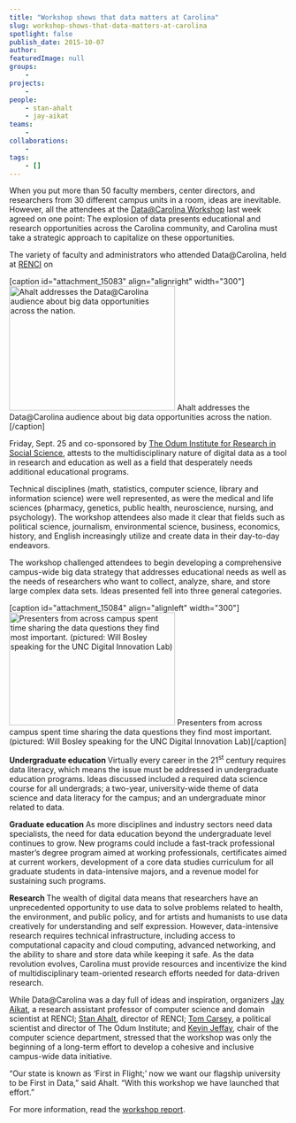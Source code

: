 ```yaml
---
title: "Workshop shows that data matters at Carolina"
slug: workshop-shows-that-data-matters-at-carolina
spotlight: false
publish_date: 2015-10-07
author: 
featuredImage: null
groups:
    - 
projects:
    - 
people:
    - stan-ahalt
    - jay-aikat
teams: 
    - 
collaborations:
    - 
tags:
    - []
---
```

When you put more than 50 faculty members, center directors, and researchers from 30 different campus units in a room, ideas are inevitable. However, all the attendees at the <a href="https://data.web.unc.edu/" target="_blank">Data@Carolina Workshop</a> last week agreed on one point: The explosion of data presents educational and research opportunities across the Carolina community, and Carolina must take a strategic approach to capitalize on these opportunities.

<!--more-->

The variety of faculty and administrators who attended Data@Carolina, held at <a style="font-style: inherit; font-weight: inherit;" href="http://renci.org/" target="_blank">RENCI</a> on

[caption id="attachment_15083" align="alignright" width="300"]<a href="http://renci.org/wp-content/uploads/2015/10/IMG_3168_small.jpg"><img class="size-medium wp-image-15083" src="http://renci.org/wp-content/uploads/2015/10/IMG_3168_small-300x225.jpg" alt="Ahalt addresses the Data@Carolina audience about big data opportunities across the nation." width="300" height="225" /></a> Ahalt addresses the Data@Carolina audience about big data opportunities across the nation.[/caption]

Friday, Sept. 25 and co-sponsored by <a style="font-style: inherit; font-weight: inherit;" href="http://www.odum.unc.edu/odum/home2.jsp" target="_blank">The Odum Institute for Research in Social Science</a>, attests to the multidisciplinary nature of digital data as a tool in research and education as well as a field that desperately needs additional educational programs.

Technical disciplines (math, statistics, computer science, library and information science) were well represented, as were the medical and life sciences (pharmacy, genetics, public health, neuroscience, nursing, and psychology). The workshop attendees also made it clear that fields such as political science, journalism, environmental science, business, economics, history, and English increasingly utilize and create data in their day-to-day endeavors.

The workshop challenged attendees to begin developing a comprehensive campus-wide big data strategy that addresses educational needs as well as the needs of researchers who want to collect, analyze, share, and store large complex data sets. Ideas presented fell into three general categories.

[caption id="attachment_15084" align="alignleft" width="300"]<a href="http://renci.org/wp-content/uploads/2015/10/IMG_4114_small.jpg"><img class="wp-image-15084 size-medium" src="http://renci.org/wp-content/uploads/2015/10/IMG_4114_small-300x204.jpg" alt="Presenters from across campus spent time sharing the data questions they find most important. (pictured: Will Bosley speaking for the UNC Digital Innovation Lab)" width="300" height="204" /></a> Presenters from across campus spent time sharing the data questions they find most important. (pictured: Will Bosley speaking for the UNC Digital Innovation Lab)[/caption]

<strong style="font-style: inherit;">Undergraduate education
</strong>Virtually every career in the 21<sup style="font-style: inherit; font-weight: inherit;">st</sup> century requires data literacy, which means the issue must be addressed in undergraduate education programs. Ideas discussed included a required data science course for all undergrads; a two-year, university-wide theme of data science and data literacy for the campus; and an undergraduate minor related to data.

<strong style="font-style: inherit;">Graduate education
</strong>As more disciplines and industry sectors need data specialists, the need for data education beyond the undergraduate level continues to grow. New programs could include a fast-track professional master’s degree program aimed at working professionals, certificates aimed at current workers, development of a core data studies curriculum for all graduate students in data-intensive majors, and a revenue model for sustaining such programs.

<strong style="font-style: inherit;">Research
</strong>The wealth of digital data means that researchers have an unprecedented opportunity to use data to solve problems related to health, the environment, and public policy, and for artists and humanists to use data creatively for understanding and self expression. However, data-intensive research requires technical infrastructure, including access to computational capacity and cloud computing, advanced networking, and the ability to share and store data while keeping it safe. As the data revolution evolves, Carolina must provide resources and incentivize the kind of multidisciplinary team-oriented research efforts needed for data-driven research.

While Data@Carolina was a day full of ideas and inspiration, organizers <a style="font-style: inherit; font-weight: inherit;" href="http://jayaikat.web.unc.edu/" target="_blank">Jay Aikat</a>, a research assistant professor of computer science and domain scientist at RENCI; <a style="font-style: inherit; font-weight: inherit;" href="http://cs.unc.edu/people/stan-ahalt/" target="_blank">Stan Ahalt</a>, director of RENCI; <a style="font-style: inherit; font-weight: inherit;" href="http://carsey.web.unc.edu/" target="_blank">Tom Carsey</a>, a political scientist and director of The Odum Institute; and <a style="font-style: inherit; font-weight: inherit;" href="http://jeffay.web.unc.edu/" target="_blank">Kevin Jeffay</a>, chair of the computer science department, stressed that the workshop was only the beginning of a long-term effort to develop a cohesive and inclusive campus-wide data initiative.

“Our state is known as ‘First in Flight;’ now we want our flagship university to be First in Data,” said Ahalt. “With this workshop we have launched that effort.”

For more information, read the <a href="http://data.web.unc.edu/files/2015/09/Data@Carolina-Workshop-2015-Report.pdf" target="_blank">workshop report</a>.
